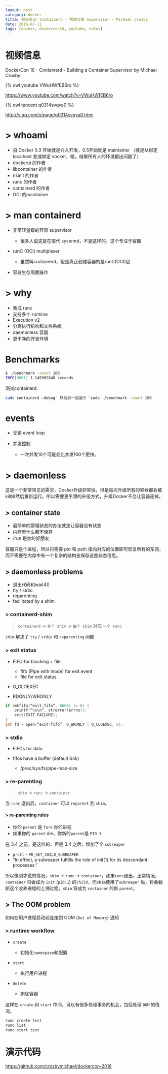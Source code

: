 ```yaml
---
layout: post
category: docker
title: 视频笔记：Containerd - 构建容器 Supervisor - Michael Crosby
date: 2016-07-11
tags: [docker, dockercon16, youtube, notes]
---
```


<!-- toc -->

# 视频信息

DockerCon 16 - Containerd - Building a Container Supervisor
by Michael Crosby

{% owl youtube VWuHWfEB6ro %}

<https://www.youtube.com/watch?v=VWuHWfEB6ro>

{% owl tencent q0314svqva0 %}

<http://v.qq.com/x/page/q0314svqva0.html>

# > whoami

* 自 Docker 0.3 开始就是介入开发，0.5开始就是 maintainer （就是从绑定 localhost 变成绑定 socket，嗯，结果所有人的环境都出问题了）
* dockerui 的作者
* libcontainer 的作者
* nsinit 的作者
* runc 的作者
* containerd 的作者
* OCI 的maintainer

# > man containerd

* 非常轻量级的容器 supervisor

  * 很多人说这是在取代 systemd，不是这样的，这个专注于容器

* runC (OCI) multiplexer

  * 虽然叫containerd，但是真正创建容器的是runC(OCI)层

* 容器生存周期操作

# > why

* 集成 runc
* 支持多个 runtime
* Execution v2
* 分离执行机构和文件系统
* daemonless 容器
* 更干净的开发环境

# Benchmarks

```bash
$ ./benchmark -count 100
INFO[0001] 1.149902846 seconds
```

测试containerd:

```bash
sudo containerd —debug` 然后另一边运行 `sudo ./benchmark -count 100
```

# events

* 无锁 event loop

* 并发控制

  * 一次并发10个可能会比并发100个更快。

# > daemonless

这是一个非常常见的需求，Docker升级非常快，但是每次升级所有的容器都会被kill掉然后重新运行。所以需要更平滑的升级方式，升级Docker不会让容器死掉。

## > container state

* 最简单的管理状态的办法就是让容器没有状态
* 内存里什么都不保存
* /run 是你的好朋友

容器只是个进程，所以只需要 pid 和 path 指向对应的位置即可恢复所有的东西，而不需要在内存中有一个复杂的结构去保存这些状态信息。

## > daemonless problems

* 退出代码和wait4()
* tty / stdio
* reparenting
* facilitated by a shim

### > containerd-shim

> `containerd` → `多个 shim` → `每个 shim` 对应 `一个 runc`

`shim` 解决了 `tty` / `stdio` 和 `reparenting` 问题

### > exit status

* FIFO for blocking + file

  * fifo (Pipe with inode) for exit event
  * file for exit status

* O_CLOEXEC

* RDONLY/WRONLY

```c
if (mkfifo(“exit-fifo”, 0666) != 0) {
    printf(“%s\n”, strerror(errno));
    exit(EXIT_FAILURE);
}
int fd = open(“exit-fifo”, O_WRONLY | O_CLOEXEC, 0);
```

### > stdio

* FIFOs for data

* fifos have a buffer (default 64k)

  * /proc/sys/fs/pipe-max-size

### > re-parenting

> `shim` → `runc` → `container`

当 `runc` 退出后，`container` 可以 `reparent` 到 `shim`。

#### > re-parenting rules

* 你的 `parent` 是 `fork` 你的进程
* 如果你的 `parent` die，你新的`parent`是 `PID 1`

在 3.4 之前，是这样的，但是 3.4 之后，增加了个 `subreaper`

* `prctl` - `PR_SET_CHILD_SUBREAPER`
* “In effect, a subreaper fulfills the role of init(1) for its descendant processes.”

所以像刚才说的情况，`shim` → `runc` → `container`，如果`runc`退出，正常情况，`container` 将会成为 `init` (`pid:1`) 的`child`，而`shim`使用了`subreaper` 后，将会截断这个收养进程的上溯过程，`shim` 将成为 `container` 的新 `parent`。

## > The OOM problem

如何在用户进程启动前连接到 OOM (`Out of Memory`) 通知

### > runtime workflow

* `create`

  * 初始化`namespace`和配置

* `start`

  * 执行用户进程

* `delete`

  * 删除容器

这样在 `create` 和 `start` 中间，可以有很多处理事务的机会，包括处理 `OOM` 的情况。

```bash
runc create test
runc list
runc start test
```

# 演示代码

<https://github.com/crosbymichael/dockercon-2016>
